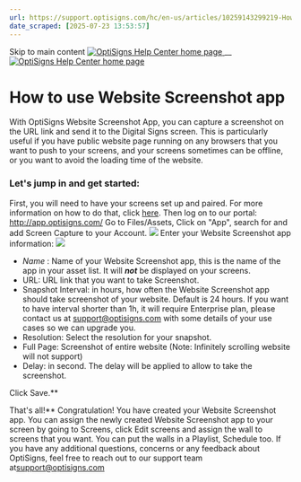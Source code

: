 ```yaml
---
url: https://support.optisigns.com/hc/en-us/articles/10259143299219-How-to-use-Website-Screenshot-app
date_scraped: [2025-07-23 13:53:57]
---
```


Skip to main content
[ ![OptiSigns Help Center home page](/hc/theming_assets/01HZKNYSEQ6GRC01C0J27PZ3RC) ](/hc/en-us "Home")
__
[ ![OptiSigns Help Center home page](/hc/theming_assets/01HZKNYSEQ6GRC01C0J27PZ3RC) ](/hc/en-us "Home")
#  How to use Website Screenshot app 
With OptiSigns Website Screenshot App, you can capture a screenshot on the URL link and send it to the Digital Signs screen.
This is particularly useful if you have public website page running on any browsers that you want to push to your screens, and your screens sometimes can be offline, or you want to avoid the loading time of the website.
### **Let's jump in and get started:**
First, you will need to have your screens set up and paired. For more information on how to do that, click [here](https://www.optisigns.com/blog/how-to-set-up-digital-signs-with-optisigns-and-amazon-fire-tv).
Then log on to our portal: <http://app.optisigns.com/>
Go to Files/Assets, Click on "App", search for and add Screen Capture to your Account.
[![](/hc/article_attachments/10258962852883)](/hc/article_attachments/10258962852883)
Enter your Website Screenshot app information:
[![](/hc/article_attachments/10258999491219)](/hc/article_attachments/10258999491219)
  * _Name_ : Name of your Website Screenshot app, this is the name of the app in your asset list. It will _**not**_ be displayed on your screens.
  * URL: URL link that you want to take Screenshot.
  * Snapshot Interval: in hours, how often the Website Screenshot app should take screenshot of your website. Default is 24 hours. If you want to have interval shorter than 1h, it will require Enterprise plan, please contact us at [support@optisigns.com](mailto:support@optisigns.com) with some details of your use cases so we can upgrade you.
  * Resolution: Select the resolution for your snapshot.
  * Full Page: Screenshot of entire website (Note: Infinitely scrolling website will not support)
  * Delay: in second. The delay will be applied to allow to take the screenshot.


Click Save.**  
  
That's all!**
Congratulation! You have created your Website Screenshot app.
You can assign the newly created Website Screenshot app to your screen by going to Screens, click Edit screens and assign the wall to screens that you want.
You can put the walls in a Playlist, Schedule too.
If you have any additional questions, concerns or any feedback about OptiSigns, feel free to reach out to our support team at[support@optisigns.com](mailto:support@optisigns.com)
